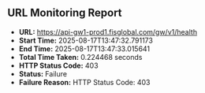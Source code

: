 ## URL Monitoring Report

- **URL:** https://api-gw1-prod1.fisglobal.com/gw/v1/health
- **Start Time:** 2025-08-17T13:47:32.791173
- **End Time:** 2025-08-17T13:47:33.015641
- **Total Time Taken:** 0.224468 seconds
- **HTTP Status Code:** 403
- **Status:** Failure
- **Failure Reason:** HTTP Status Code: 403
